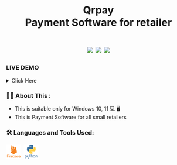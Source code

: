 <div id="header" align="center">
  <h1>
  Qrpay</br>
  Payment Software for retailer
  <h1>
  <img src="https://media.giphy.com/media/vhVqGkxDYxAaRbOWVp/giphy.gif" width="150"/>
  <img src="https://media.giphy.com/media/KAq5w47R9rmTuvWOWa/giphy.gif" width="150"/>
  <img src="https://media.giphy.com/media/HscDLzkO8EOTmgkhQP/giphy.gif" width="150"/>
</div>
  
### LIVE DEMO
  <details><summary>Click Here</summary>
<p>

#### Download From Here
  
  <a href='https://mega.nz/file/PdAkyawL#ZYMTJxwck13qLGDiMDbhtDkKcxkDBmNzYb4Qq691It0'><h3>```QrPay```</h3></a>

</p>
</details>

### :man_technologist: About This :
- This is suitable only for Windows 10, 11 :computer: :desktop_computer:
- This is Payment Software for all small retailers

### :hammer_and_wrench: Languages and Tools Used:

<div>
  <img src="https://github.com/devicons/devicon/blob/master/icons/firebase/firebase-plain-wordmark.svg" title="Firebase" alt="Firebase" width="40" height="40"/>&nbsp;
  <img src="https://github.com/devicons/devicon/blob/master/icons/python/python-original-wordmark.svg" title="Python"  alt="Python" width="40" height="40"/>&nbsp;
</div>
